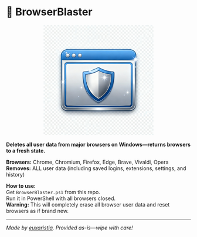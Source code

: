 # 🚀 BrowserBlaster

<p align="center">
  <img src="BrowserBlasterIcon.png" alt="BrowserBlaster Logo" width="300"/>
</p>

**Deletes all user data from major browsers on Windows—returns browsers to a fresh state.**

**Browsers:** Chrome, Chromium, Firefox, Edge, Brave, Vivaldi, Opera  
**Removes:** ALL user data (including saved logins, extensions, settings, and history)

**How to use:**  
Get `BrowserBlaster.ps1` from this repo.  
Run it in PowerShell with all browsers closed.  
**Warning:** This will completely erase all browser user data and reset browsers as if brand new.

---

_Made by [euxaristia](https://github.com/euxaristia). Provided as-is—wipe with care!_
